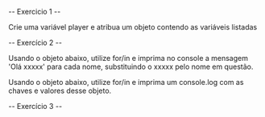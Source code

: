 -- Exercicio 1 --

Crie uma variável player e atribua um objeto contendo as variáveis listadas

-- Exercício 2 --

Usando o objeto abaixo, utilize for/in e imprima no console a mensagem 'Olá xxxxx' para cada nome, substituindo o xxxxx pelo nome em questão.

Usando o objeto abaixo, utilize for/in e imprima um console.log com as chaves e valores desse objeto. 

-- Exercício 3 --


